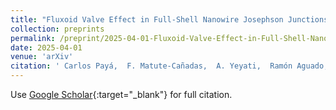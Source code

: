 ```yaml
---
title: "Fluxoid Valve Effect in Full-Shell Nanowire Josephson Junctions"
collection: preprints
permalink: /preprint/2025-04-01-Fluxoid-Valve-Effect-in-Full-Shell-Nanowire-Josephson-Junctions
date: 2025-04-01
venue: 'arXiv'
citation: ' Carlos Payá,  F. Matute-Cañadas,  A. Yeyati,  Ramón Aguado,  Pablo San-Jose,  Elsa Prada,  arXiv 2504.16989, 2025.'
---
```

Use [Google Scholar](https://scholar.google.com/scholar?q=Fluxoid+Valve+Effect+in+Full+Shell+Nanowire+Josephson+Junctions){:target="_blank"} for full citation.